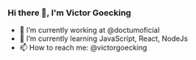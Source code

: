 ### Hi there 👋, I'm Victor Goecking

- 🔭 I’m currently working at @doctumoficial
- 🌱 I’m currently learning JavaScript, React, NodeJs
- 📫 How to reach me: @victorgoecking
